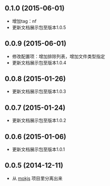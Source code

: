 ## 0.1.0 (2015-06-01)

  - 增加tag：nf
  - 更新文档展示包至版本1.0.5

## 0.0.9 (2015-06-01)

  - 修改配置项：增加排除列表，增加文件类型指定
  - 更新文档展示包至版本1.0.4

## 0.0.8 (2015-01-26)

  - 更新文档展示包至版本1.0.3

## 0.0.7 (2015-01-24)

  - 更新文档展示包至版本1.0.2

## 0.0.6 (2015-01-06)

  - 更新文档展示包至版本1.0.1

## 0.0.5 (2014-12-11)

  - 从 [mokjs](https://github.com/1144/mokjs) 项目里分离出来
